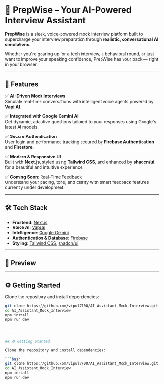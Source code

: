 # 🎯 PrepWise – Your AI-Powered Interview Assistant

**PrepWise** is a sleek, voice-powered mock interview platform built to supercharge your interview preparation through **realistic, conversational AI simulations**.

Whether you're gearing up for a tech interview, a behavioral round, or just want to improve your speaking confidence, PrepWise has your back — right in your browser.

---

## 🚀 Features

✅ **AI-Driven Mock Interviews**  
Simulate real-time conversations with intelligent voice agents powered by **Vapi AI**.

✅ **Integrated with Google Gemini AI**  
Get dynamic, adaptive questions tailored to your responses using Google's latest AI models.

✅ **Secure Authentication**  
User login and performance tracking secured by **Firebase Authentication** and **Firestore**.

✅ **Modern & Responsive UI**  
Built with **Next.js**, styled using **Tailwind CSS**, and enhanced by **shadcn/ui** for a beautiful and intuitive experience.

✅ **Coming Soon**: Real-Time Feedback  
Understand your pacing, tone, and clarity with smart feedback features currently under development.

---

## 🛠️ Tech Stack

- **Frontend**: [Next.js](https://nextjs.org/)
- **Voice AI**: [Vapi.ai](https://vapi.ai/)
- **Intelligence**: [Google Gemini](https://deepmind.google/technologies/gemini/)
- **Authentication & Database**: [Firebase](https://firebase.google.com/)
- **Styling**: [Tailwind CSS](https://tailwindcss.com/), [shadcn/ui](https://ui.shadcn.com/)

---


## 📸 Preview
[](./filename.ext)




---

## ⚙️ Getting Started

Clone the repository and install dependencies:

```bash
git clone https://github.com/vipul7700/AI_Assistant_Mock_Interview.git
cd AI_Assistant_Mock_Interview
npm install
npm run dev


---

## ⚙️ Getting Started

Clone the repository and install dependencies:

```bash
git clone https://github.com/vipul7700/AI_Assistant_Mock_Interview.git
cd AI_Assistant_Mock_Interview
npm install
npm run dev
